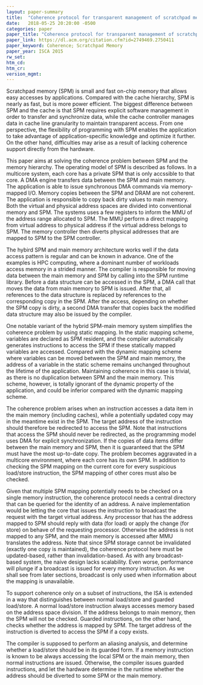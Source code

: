 ```yaml
---
layout: paper-summary
title:  "Coherence protocol for transparent management of scratchpad memories in shared memory manycore architectures"
date:   2018-05-25 20:20:00 -0500
categories: paper
paper_title: "Coherence protocol for transparent management of scratchpad memories in shared memory manycore architectures"
paper_link: https://dl.acm.org/citation.cfm?id=2749469.2750411
paper_keyword: Coherence; Scratchpad Memory
paper_year: ISCA 2015
rw_set: 
htm_cd: 
htm_cr: 
version_mgmt: 
--- 
```


Scratchpad memory (SPM) is small and fast on-chip memory that allows easy accesses by applications. Compared 
with the cache hierarchy, SPM is nearly as fast, but is more power efficient. The biggest difference between
SPM and the cache is that SPM requires explicit software management in order to transfer and synchronize data,
while the cache controller manages data in cache line granularity to maintain transparent access. From one perspective,
the flexibility of programming with SPM enables the application to take advantage of application-specific knowledge
and optimize it further. On the other hand, difficulties may arise as a result of lacking coherence support 
directly from the hardware. 

This paper aims at solving the coherence problem between SPM and the memory hierarchy. The operating model of 
SPM is described as follows. In a multicore system, each core has a private SPM that is only accssible to that core. 
A DMA engine transfers data between the SPM and main memory. The application is able to issue synchronous DMA 
commands via memory-mapped I/O. Memory copies between the SPM and DRAM are not coherent. The application
is responsible to copy back dirty values to main memory. Both the virtual and physical address spaces are divided 
into conventional memory and SPM. The systems uses a few registers to inform the MMU of the address range allocated to 
SPM. The MMU perform a direct mapping from virtual address to physical address if the virtual address belongs to SPM. 
The memory controller then diverts physical addresses that are mapped to SPM to the SPM controller. 

The hybird SPM and main memory architecture works well if the data access pattern is regular and can be known 
in advance. One of the examples is HPC computing, where a dominant number of workloads access memory in a strided 
manner. The compiler is responsible for moving data between the main memory and SPM by calling into the SPM runtime 
library. Before a data structure can be accessed in the SPM, a DMA call that moves the data from main memory to
SPM is issued. After that, all references to the data structure is replaced by references to the corresponding copy
in the SPM. After the access, depending on whether the SPM copy is dirty, a second DMA transfer that copies back the 
modified data structure may also be issued by the compiler. 

One notable variant of the hybrid SPM-main memory system simplifies the coherence problem by using static mapping. 
In the static mapping scheme, variables are declared as SPM resident, and the compiler automatically generates 
instructions to access the SPM if these statically mapped variables are accessed. Compared with the dynamic mapping 
scheme where variables can be moved between the SPM and main memory, the address of a variable in the static scheme remains 
unchanged throughout the lifetime of the application. Maintaining coherence in this case is trivial, as there is no 
duplication between SPM and the main memory. This scheme, however, is totally ignorant of the dynamic property of the 
application, and could be inferior compared with the dynamic mapping scheme. 

The coherence problem arises when an instruction accesses a data item in the main memory (including caches), while 
a potentially updated copy may in the meantime exist in the SPM. The target address of the instruction should 
therefore be redirected to access the SPM. Note that instructions that access the SPM should never be redirected, as the 
programming model uses DMA for explicit synchronization. If the copies of data items differ between the main memory and 
SPM, then it is guaranteed that the SPM must have the most up-to-date copy. The problem becomes aggravated in a multicore
environment, where each core has its own SPM. In addition to checking the SPM mapping on the current core for every 
suspicious load/store instruction, the SPM mapping of other cores must also be checked.

Given that multiple SPM mapping potentially needs to be checked on a single memory instruction, the coherence protocol 
needs a central directory that can be queried for the identity of an address. A naive implementation would be letting
the core that issues the instruction to broadcast the request with the target virtual address. Any processor that has 
the address mapped to SPM should reply with data (for load) or apply the change (for store) on behave of the 
requesting processor. Otherwise the address is not mapped to any SPM, and the main memory is accessed after MMU 
translates the address. Note that since SPM storage cannot be invalidated (exactly one copy is maintained), the coherence 
protocol here must be updated-based, rather than invalidation-based. As with any broadcast-based system, the naive design
lacks scalability. Even worse, performance will plunge if a broadcast is issued for every memory instruction. As 
we shall see from later sections, broadcast is only used when information about the mapping is unavailable.

To support coherence only on a subset of instructions, the ISA is extended in a way that distinguishes between normal load/store
and guarded load/store. A normal load/store instruction always accesses memory based on the address space division. If the address
belongs to main memory, then the SPM will not be checked. Guarded instructions, on the other hand, checks whether the address is 
mapped by SPM. The target address of the instruction is diverted to access the SPM if a copy exists. 

The compiler is supposed to perform an aliasing analysis, and determine whether a load/store should be in its guarded form.
If a memory instruction is known to be always accessing the local SPM or the main memory, then normal instructions are issued. 
Otherwise, the compiler issues guarded instructions, and let the hardware determine in the runtime whether the address
should be diverted to some SPM or the main memory.